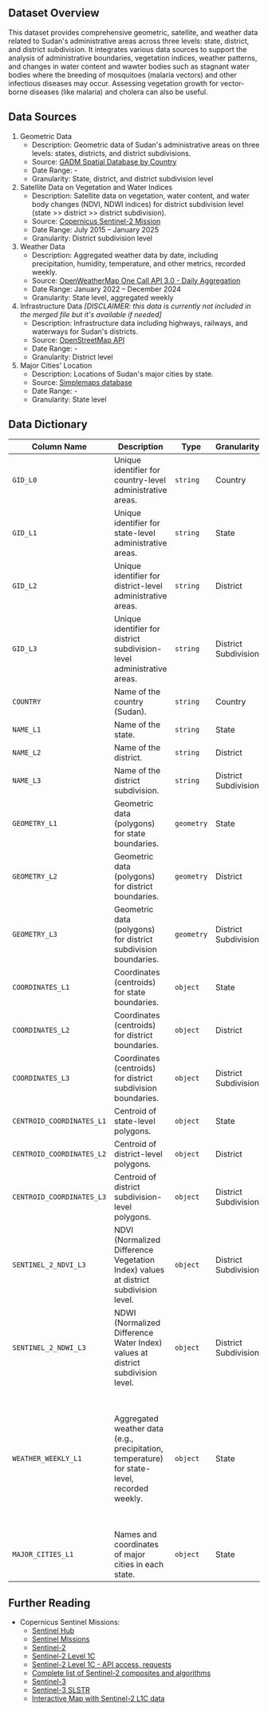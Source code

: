 ## Dataset Overview
This dataset provides comprehensive geometric, satellite, and weather data related to Sudan's administrative areas across three levels: state, district, and district subdivision. It integrates various data sources to support the analysis of administrative boundaries, vegetation indices, weather patterns, and changes in water content and wawter bodies such as stagnant water bodies where the breeding of mosquitoes (malaria vectors) and other infectious diseases may occur. Assessing vegetation growth for vector-borne diseases (like malaria) and cholera can also be useful.


## Data Sources
1. Geometric Data
    * Description: Geometric data of Sudan's administrative areas on three levels: states, districts, and district subdivisions.
    * Source: [GADM Spatial Database by Country](https://gadm.org/download_country.html)
    * Date Range: -
    * Granularity: State, district, and district subdivision level
2. Satellite Data on Vegetation and Water Indices
    * Description: Satellite data on vegetation, water content, and water body changes (NDVI, NDWI indices) for district subdivision level (state >> district >> district subdivision).
    * Source: [Copernicus Sentinel-2 Mission](https://dataspace.copernicus.eu/explore-data/data-collections/sentinel-data/sentinel-2)
    * Date Range: July 2015 – January 2025
    * Granularity: District subdivision level
3. Weather Data
    * Description: Aggregated weather data by date, including precipitation, humidity, temperature, and other metrics, recorded weekly.
    * Source: [OpenWeatherMap One Call API 3.0 - Daily Aggregation](https://openweathermap.org/api/one-call-3#history_daily_aggregation)
    * Date Range: January 2022 – December 2024
    * Granularity: State level, aggregated weekly
4. Infrastructure Data _[DISCLAIMER: this data is currently not included in the merged file but it's available if needed]_
    * Description: Infrastructure data including highways, railways, and waterways for Sudan's districts.
    * Source: [OpenStreetMap API](https://wiki.openstreetmap.org/wiki/API_v0.6)
    * Date Range: -
    * Granularity: District level
5. Major Cities' Location
    * Description: Locations of Sudan's major cities by state.
    * Source: [Simplemaps database](https://simplemaps.com/data/world-cities)
    * Date Range: -
    * Granularity: State level


## Data Dictionary  

| **Column Name**                  | **Description**                                                                                             | **Type**          | **Granularity**              | **Example Value**                                     |  
|-----------------------------------|-------------------------------------------------------------------------------------------------------------|-------------------|-----------------------------|-----------------------------------------------------|  
| `GID_L0`                          | Unique identifier for country-level administrative areas.                                                   | `string`          | Country                     | `SDN`                                               |  
| `GID_L1`                          | Unique identifier for state-level administrative areas.                                                     | `string`          | State                       | `SDN.1_1`                                           |  
| `GID_L2`                          | Unique identifier for district-level administrative areas.                                                  | `string`          | District                    | `SDN.1.2_1`                                         |  
| `GID_L3`                          | Unique identifier for district subdivision-level administrative areas.                                      | `string`          | District Subdivision        | `SDN.1.2.3_1`                                       |  
| `COUNTRY`                         | Name of the country (Sudan).                                                                                | `string`          | Country                     | `Sudan`                                             |  
| `NAME_L1`                         | Name of the state.                                                                                          | `string`          | State                       | `NorthDarfur`                                       |  
| `NAME_L2`                         | Name of the district.                                                                                       | `string`          | District                    | `Kutum`                                             |  
| `NAME_L3`                         | Name of the district subdivision.                                                                           | `string`          | District Subdivision        | `Karnoy`                                            |  
| `GEOMETRY_L1`                     | Geometric data (polygons) for state boundaries.                                                             | `geometry`        | State                       | `MULTIPOLYGON (((32.7365 13.7191, 32.7335 13.749, ...)))`            |  
| `GEOMETRY_L2`                     | Geometric data (polygons) for district boundaries.                                                          | `geometry`        | District                    | `MULTIPOLYGON (((33.1141 14.8749, 32.9916 14.9108, ...))`             |  
| `GEOMETRY_L3`                     | Geometric data (polygons) for district subdivision boundaries.                                              | `geometry`        | District Subdivision        | `MULTIPOLYGON (((32.9784 15.1733, 33.0415 15.2452, ...)))`            |  
| `COORDINATES_L1`                  | Coordinates (centroids) for state boundaries.                                                               | `object`          | State                       | `[(26.989, 11.7898), (26.8901, 11.7679),  ...]`                       |  
| `COORDINATES_L2`                  | Coordinates (centroids) for district boundaries.                                                            | `object`          | District                    | `[(25.2552, 14.1369), (25.2314, 14.1837),  ...]`                       |  
| `COORDINATES_L3`                  | Coordinates (centroids) for district subdivision boundaries.                                                | `object`          | District Subdivision        | `[(23.1315, 15.7106), (23.1535, 15.7122),  ...]`                       |  
| `CENTROID_COORDINATES_L1`         | Centroid of state-level polygons.                                                                           | `object`          | State                       | `(16.210072141665464, 25.56137078287929)`                       |  
| `CENTROID_COORDINATES_L2`         | Centroid of district-level polygons.                                                                        | `object`          | District                    | `(14.970643898696625, 23.99197320791689)`                       |  
| `CENTROID_COORDINATES_L3`         | Centroid of district subdivision-level polygons.                                                            | `object`          | District Subdivision        | `(15.276145500285851, 23.579148396331252)`                       |  
| `SENTINEL_2_NDVI_L3`              | NDVI (Normalized Difference Vegetation Index) values at district subdivision level.                         | `object`          | District Subdivision        | `{'data': [{'interval_from': '2015-10-20', 'interval_to': '2015-10-21', 'ndvi_min': 0.005310070235282183, 'ndvi_max': 0.005310070235282183, 'ndvi_mean': 0.005310070235282183}, {}, ...]}`            |  
| `SENTINEL_2_NDWI_L3`              | NDWI (Normalized Difference Water Index) values at district subdivision level.                              | `object`          | District Subdivision        | `{'data': [{'interval_from': '2015-10-20', 'interval_to': '2015-10-21', 'ndwi_min': -0.011544699780642986, 'ndwi_max': -0.011544699780642986, 'ndwi_mean': -0.011544699780642986}, {}, ...]}`            |  
| `WEATHER_WEEKLY_L1`               | Aggregated weather data (e.g., precipitation, temperature) for state-level, recorded weekly.            | `object`          | State                       | `{'2022-01-01': {'cloud_cover': 65.0, 'humidity_percentage': 12.0, 'precipitation_total_mm': 0.0, 'temperature_min_celsius': 19.78, 'temperature_max_celsius': 30.0, 'temperature_afternoon_celsius': 28.83, 'temperature_night_celsius': 21.03, 'temperature_evening_celsius': 25.44, 'temperature_morning_celsius': 19.78, 'pressure_hpa': 1012.0, 'wind_max_speed_kmh': 6.04, 'wind_max_direction_degrees': 347.0}, '2022-01-08': {}, ...}` |  
| `MAJOR_CITIES_L1`                 | Names and coordinates of major cities in each state.                                                        | `object`          | State                       | `'Kutum': {'lat': 14.2056, 'lng': 24.65, 'capital': nan, 'population': 45000.0}`   |    


## Further Reading

* Copernicus Sentinel Missions:
    - [Sentinel Hub](https://dataspace.copernicus.eu/analyse/apis/sentinel-hub)
    - [Sentinel Missions](https://dataspace.copernicus.eu/explore-data/data-collections/sentinel-data)
    - [Sentinel-2](https://dataspace.copernicus.eu/explore-data/data-collections/sentinel-data/sentinel-2)
    - [Sentinel-2 Level 1C](https://documentation.dataspace.copernicus.eu/Data/SentinelMissions/Sentinel2.html#sentinel-2-level-1c-top-of-atmosphere-toa)
    - [Sentinel-2 Level 1C - API access, requests](https://documentation.dataspace.copernicus.eu/APIs/SentinelHub/Data/S2L1C.html)
    - [Complete list of Sentinel-2 composites and algorithms](https://custom-scripts.sentinel-hub.com/custom-scripts/sentinel/sentinel-2/)
    - [Sentinel-3](https://dataspace.copernicus.eu/explore-data/data-collections/sentinel-data/sentinel-3)
    - [Sentinel-3 SLSTR](https://sentiwiki.copernicus.eu/web/s3-slstr-instrument)
    - [Interactive Map with Sentinel-2 L1C data](https://browser.dataspace.copernicus.eu/?zoom=11&lat=15.50919&lng=32.49491&themeId=DEFAULT-THEME&visualizationUrl=U2FsdGVkX19thDCcH4aD62EybqrdKXcd17vDo0WcFB6ko02GLJfB8SIQCq9sqQv7S2j2YALE4BYcee7XZX18YmeVrBEZNebFhpic1tporv2XUjNN94K80mCTRL9%2FFUba&datasetId=S2_L1C_CDAS&fromTime=2025-01-01T00%3A00%3A00.000Z&toTime=2025-01-01T23%3A59%3A59.999Z&layerId=7-NDWI&demSource3D=%22MAPZEN%22&cloudCoverage=10&dateMode=SINGLE)
